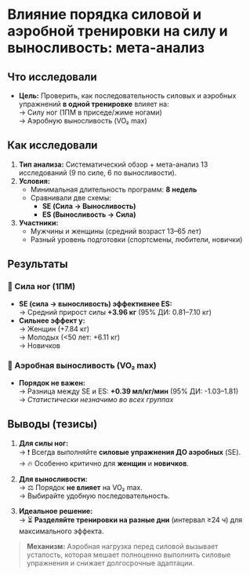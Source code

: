 # Влияние порядка силовой и аэробной тренировки на силу и выносливость: мета-анализ

## Что исследовали
- **Цель:** Проверить, как последовательность силовых и аэробных упражнений **в одной тренировке** влияет на:  
  → Силу ног (1ПМ в приседе/жиме ногами)  
  → Аэробную выносливость (VO₂ max)

## Как исследовали
1. **Тип анализа:** Систематический обзор + мета-анализ 13 исследований (9 по силе, 6 по выносливости).
2. **Условия:**  
   - Минимальная длительность программ: **8 недель**  
   - Сравнивали две схемы:  
     - **SE (Сила → Выносливость)**  
     - **ES (Выносливость → Сила)**  
3. **Участники:**  
   - Мужчины и женщины (средний возраст 13–65 лет)  
   - Разный уровень подготовки (спортсмены, любители, новички)

## Результаты
### 💪 Сила ног (1ПМ)
- **SE (сила → выносливость) эффективнее ES:**  
  → Средний прирост силы **+3.96 кг** (95% ДИ: 0.81–7.10 кг)  
- **Сильнее эффект у:**  
  → Женщин (+7.84 кг)  
  → Молодых (<50 лет: +6.11 кг)  
  → Новичков  

### 🏃 Аэробная выносливость (VO₂ max)
- **Порядок не важен:**  
  → Разница между SE и ES: **+0.39 мл/кг/мин** (95% ДИ: -1.03–1.81)  
  → *Статистически незначимо во всех группах*

## Выводы (тезисы)
1. **Для силы ног:**  
   → ❗️ Всегда выполняйте **силовые упражнения ДО аэробных** (SE).  
   → 🔥 Особенно критично для **женщин** и **новичков**.

2. **Для выносливости:**  
   → ⚖️ Порядок **не влияет** на VO₂ max.  
   → Выбирайте удобную последовательность.

3. **Идеальное решение:**  
   → ⏳ **Разделяйте тренировки на разные дни** (интервал ≥24 ч) для максимального эффекта.

> **Механизм:** Аэробная нагрузка перед силовой вызывает усталость, которая мешает полноценно выполнить силовые упражнения и снижает долгосрочные адаптации.
